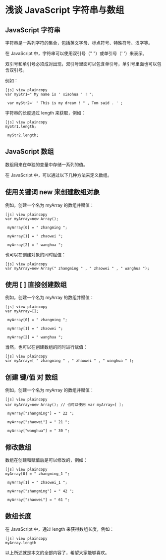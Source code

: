 # 浅谈 JavaScript 字符串与数组  
  
## JavaScript 字符串  

字符串是一系列字符的集合，包括英文字母、标点符号、特殊符号、汉字等。

在 JavaScript 中，字符串可以使用双引号（" "）或单引号（' '）来表示。

双引号和单引号必须成对出现，双引号里面可以包含单引号，单引号里面也可以包含双引号。

例如：
  
```
[js] view plaincopy
var myStr1=" My name is ' xiaohua ' ! ";  
  
 var myStr2=' " This is my dream ! " , Tom said . ' ;  
```

字符串的长度通过 length 来获取，例如：
  
```
[js] view plaincopy
myStr1.length;  
  
 myStr2.length;  
```

## JavaScript 数组

数组用来在单独的变量中存储一系列的值。

在 JavaScript 中，可以通过以下几种方法来定义数组。

## 使用关键词 new 来创建数组对象

例如，创建一个名为 myArray 的数组并赋值：
  
```
[js] view plaincopy
var myArray=new Array();  
  
 myArray[0] = " zhangming ";  
  
 myArray[1] = " zhaowei ";  
  
 myArray[2] = " wanghua ";  
```

也可以在创建对象的同时赋值：
  
```
[js] view plaincopy
var myArray=new Array(" zhangming " , " zhaowei " , " wanghua ");  
```

## 使用 [ ] 直接创建数组

例如，创建一个名为 myArray 的数组并赋值：
  
```
[js] view plaincopy
var myArray=[];  
  
 myArray[0] = " zhangming ";  
  
 myArray[1] = " zhaowei ";  
  
 myArray[2] = " wanghua ";  
```

当然，也可以在创建数组的同时进行赋值：
  
```
[js] view plaincopy
var myArray=[ " zhangming " , " zhaowei " , " wanghua " ];  
```

## 创建 键/值 对 数组

例如，创建一个名为 myArray 的数组并赋值：
  
```
[js] view plaincopy
var myArray=new Array(); // 也可以使用 var myArray=[ ];  
  
 myArray["zhangming"] = " 22 ";  
  
 myArray["zhaowei"] = " 21 ";  
  
 myArray["wanghua"] = " 30 ";  
```

## 修改数组

数组在创建和赋值后是可以修改的，例如：
  
```
[js] view plaincopy
myArray[0] = " zhangming_1 ";  
  
 myArray[1] = " zhaowei_1 ";  
  
 myArray["zhangming"] = " 42 ";  
  
 myArray["zhaowei"] = " 61 ";  
```

## 数组长度

在 JavaScript 中，通过 length 来获得数组长度，例如：
  
```
[js] view plaincopy
myArray.length  
```

以上所述就是本文的全部内容了，希望大家能够喜欢。